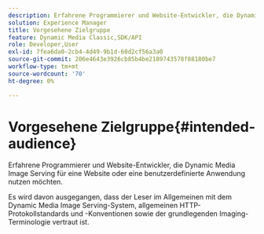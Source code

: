 ```yaml
---
description: Erfahrene Programmierer und Website-Entwickler, die Dynamic Media Image Serving für eine Website oder eine benutzerdefinierte Anwendung nutzen möchten.
solution: Experience Manager
title: Vorgesehene Zielgruppe
feature: Dynamic Media Classic,SDK/API
role: Developer,User
exl-id: 7fea6da0-2cb4-4d49-9b1d-60d2cf56a3a0
source-git-commit: 206e4643e3926cb85b4be2189743578f88180be7
workflow-type: tm+mt
source-wordcount: '70'
ht-degree: 0%

---
```


# Vorgesehene Zielgruppe{#intended-audience}

Erfahrene Programmierer und Website-Entwickler, die Dynamic Media Image Serving für eine Website oder eine benutzerdefinierte Anwendung nutzen möchten.

Es wird davon ausgegangen, dass der Leser im Allgemeinen mit dem Dynamic Media Image Serving-System, allgemeinen HTTP-Protokollstandards und -Konventionen sowie der grundlegenden Imaging-Terminologie vertraut ist.
